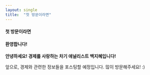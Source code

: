 ```yaml
---
layout: single
title:  "첫 방문이라면"
---
```

#### 첫 방문이라면

#### 환영합니다!

**안녕하세요! 경제를 사랑하는 차기 애널리스트 백지혜입니다!**

앞으로, 경제와 관련한 정보들을 포스팅할 예정입니다. 많이 방문해주세요! :)
